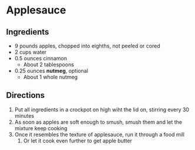 # Applesauce

## Ingredients

- 9 pounds apples, chopped into eighths, not peeled or cored
- 2 cups water
- 0.5 ounces cinnamon
    - About 2 tablespoons
- 0.25 ounces **nutmeg**, optional
    - About 1 whole nutmeg

## Directions

1. Put all ingredients in a crockpot on high wiht the lid on, stirring every 30 minutes
1. As soon as apples are soft enough to smush, smush them and let the mixture keep cooking
1. Once it resembles the texture of applesauce, run it through a food mill
    1. Or let it cook even further to get apple butter
